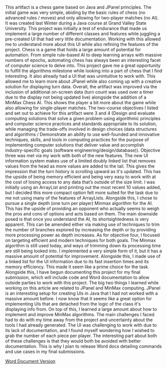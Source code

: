 This artifact is a chess game based on Java and JPanel principles. The initial game was very simple, abiding by the basic rules of chess (no advanced rules / moves) and only allowing for two-player matches (no AI). It was created last Winter during a Java course at Grand Valley State University. This project was initially a test of endurance that made us implement a large number of different classes and features while juggling a pre-created UI that had very little documentation. Working with this allowed me to understand more about this UI while also refining the features of the project.
           Chess is a game that holds a large amount of potential for automation. From simple rule-based AI to deep learning arrays with massive numbers of epochs, automating chess has always been an interesting facet of computer science to delve into. This project gave me a great opportunity to fulfill the algorithms milestone while looking into a part of chess that I find interesting. It also already had a UI that was unintuitive to work with. This allowed me to learn more about JPanel while also coming up with a creative solution for displaying turn data. Overall, the artifact was improved via the inclusion of additional on-screen data (turn count was used over a timer due to the display not being updated live) alongside the addition of a MinMax Chess AI. This shows the player a bit more about the game while also allowing for single-player matches.
           The two-course objectives I listed and set out to achieve for this artifact were 3 and 4 (Design and evaluate computing solutions that solve a given problem using algorithmic principles and computer science practices and standards appropriate to its solution, while managing the trade-offs involved in design choices (data structures and algorithms / Demonstrate an ability to use well-founded and innovative techniques, skills, and tools in computing practices for the purpose of implementing computer solutions that deliver value and accomplish industry-specific goals (software engineering/design/database)). 
           Objective three was met via my work with both of the new features. The new UI information system makes use of a limited doubly linked list that removes values from the head as more values are added to the tail. This gives the impression that the turn history is scrolling upward as it's updated. This has the upside of being memory efficient and being very easy to work with at the cost of losing access to any data that’s outside of the size limit. I was initially using an ArrayList and printing out the most recent 10 values added, but I decided this more compact option felt more suited for the task due to me not using many of the features of ArrayLists. 
           Alongside this, I chose to pursue a single depth (one turn per player) Minmax algorithm for the AI. This has the upside of providing an opponent who actually seems to weigh the pros and cons of options and acts based on them. The main downside posed is that once you understand the AI, its shortsightedness is very apparent. This can be amended either via making use of techniques to trim the number of branches explored by increasing the depth or by providing more processing power as depth increases.
           As for objective four, I focused on targeting efficient and modern techniques for both goals. The Minmax algorithm is still used today, and ways of trimming down its processing time are still being looked into. I implemented a very simple form of it,  but it has a massive amount of potential for improvement. Alongside this, I made use of a linked list for the UI information due to its fast insertion times and its memory efficiency. This made it seem like a prime choice for the task. Alongside this, I have begun documenting this project for my final submission, which will include code and Word documentation to allow outside parties to work with this project.
           The big two things I learned while working on this article are related to JPanel and MinMax computing. JPanel is an interesting setup for creating UIs in Java that I had not worked with a massive amount before. I now know that it seems like a great option for implementing UIs that are detached from the logic of the class it's displaying info from. On top of this, I learned a large amount about how to implement and improve MinMax algorithms.
           The main challenges I faced had to do with my time away from the project and uncertainty about the tools I had already generated. The UI was challenging to work with due to its lack of documentation, and I found myself wondering how I wished to grab the number of each piece per player. The interesting part about both of these challenges is that they would both be avoided with better documentation. This is why I plan to release Word docs detailing commands and use cases in my final submissions.

<a href="https://mhocsnhu.github.io/narratives/HockingW4Nar.docx">Word Document Version</a>
